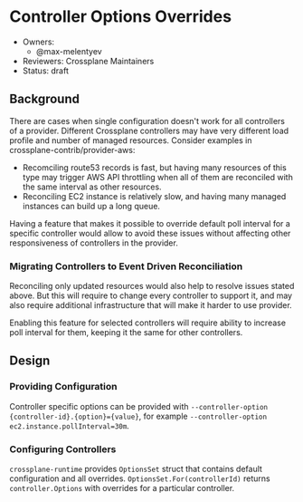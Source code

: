 # Controller Options Overrides

- Owners:
  - @max-melentyev
- Reviewers: Crossplane Maintainers
- Status: draft

## Background

There are cases when single configuration doesn't work for all controllers of a provider.
Different Crossplane controllers may have very different load profile and number of managed resources.
Consider examples in crossplane-contrib/provider-aws:

- Recomciling route53 records is fast, but having many resources of this type may trigger AWS API
throttling when all of them are reconciled with the same interval as other resources.
- Reconciling EC2 instance is relatively slow, and having many managed instances can
build up a long queue.

Having a feature that makes it possible to override default poll interval for a specific controller
would allow to avoid these issues without affecting other responsiveness of controllers in the provider.

### Migrating Controllers to Event Driven Reconciliation

Reconciling only updated resources would also help to resolve issues stated above.
But this will require to change every controller to support it, and may also require
additional infrastructure that will make it harder to use provider.

Enabling this feature for selected controllers will require ability to increase poll interval
for them, keeping it the same for other controllers.

## Design

### Providing Configuration

Controller specific options can be provided with `--controller-option {controller-id}.{option}={value}`,
for example `--controller-option ec2.instance.pollInterval=30m`.

### Configuring Controllers

`crossplane-runtime` provides `OptionsSet` struct that contains default configuration and 
all overrides. `OptionsSet.For(controllerId)` returns `controller.Options` with overrides for a
particular controller.

